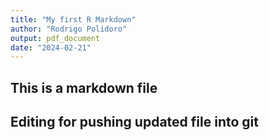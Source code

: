 ```yaml
---
title: "My first R Markdown"
author: "Rodrigo Polidoro"
output: pdf_document
date: "2024-02-21"
---
```


## This is a markdown file
## Editing for pushing updated file into git